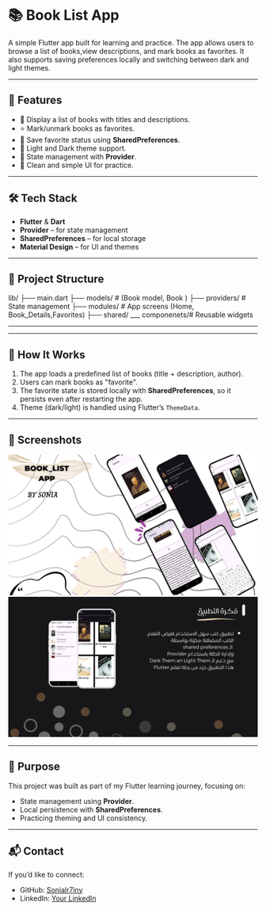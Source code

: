 # 📚 Book List App

A simple Flutter app built for learning and practice. The app allows users to browse a list of books,view descriptions, 
and mark books as favorites.
It also supports saving preferences locally and switching between dark and light themes.

---

## 🚀 Features
- 📖 Display a list of books with titles and descriptions.  
- ⭐ Mark/unmark books as favorites.  
- 💾 Save favorite status using **SharedPreferences**.  
- 🎨 Light and Dark theme support.  
- 🔄 State management with **Provider**.  
- 📱 Clean and simple UI for practice.

---

## 🛠️ Tech Stack
- **Flutter** & **Dart**  
- **Provider** – for state management  
- **SharedPreferences** – for local storage  
- **Material Design** – for UI and themes  

---

## 📂 Project Structure
lib/
├── main.dart
├── models/ # (Book model, Book )
├── providers/ # State management
├── modules/ # App screens (Home, Book_Details,Favorites)
├── shared/ ___ componenets/# Reusable widgets

-----


---

## 📖 How It Works
1. The app loads a predefined list of books (title + description, author).  
2. Users can mark books as "favorite".  
3. The favorite state is stored locally with **SharedPreferences**, so it persists even after restarting the app.  
4. Theme (dark/light) is handled using Flutter’s `ThemeData`.  

---

## 📸 Screenshots
![Book List App](screenshots/book_list_app_.png)
![Idea App](screenshots/idea.png)


---

## 🎯 Purpose
This project was built as part of my Flutter learning journey, focusing on:  
- State management using **Provider**.  
- Local persistence with **SharedPreferences**.  
- Practicing theming and UI consistency.  

---

## 📬 Contact
If you’d like to connect:  
- GitHub: [Sonialr7iny](https://github.com/Sonialr7iny)  
- LinkedIn: [Your LinkedIn](#)  


